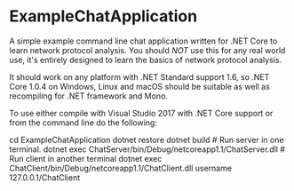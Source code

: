 # ExampleChatApplication
A simple example command line chat application written for .NET Core to learn network protocol analysis.
You should _NOT_ use this for any real world use, it's entirely designed to learn the basics of
network protocol analysis.

It should work on any platform with .NET Standard support 1.6, so .NET Core 1.0.4 on Windows, Linux and
macOS should be suitable as well as recompiling for .NET framework and Mono.

To use either compile with Visual Studio 2017 with .NET Core support or from the command line do the 
following:

cd ExampleChatApplication
dotnet restore
dotnet build
\# Run server in one terminal.
dotnet exec ChatServer/bin/Debug/netcoreapp1.1/ChatServer.dll
\# Run client in another terminal
dotnet exec ChatClient/bin/Debug/netcoreapp1.1/ChatClient.dll username 127.0.0.1/ChatClient

